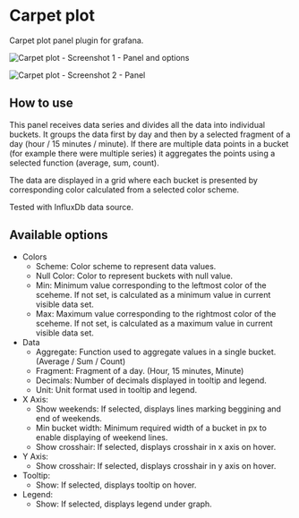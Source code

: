 # Carpet plot

Carpet plot panel plugin for grafana.

![Carpet plot - Screenshot 1 - Panel and options](https://raw.githubusercontent.com/petrslavotinek/grafana-carpetplot/master/dist/src/img/screenshot1.png)

![Carpet plot - Screenshot 2 - Panel](https://raw.githubusercontent.com/petrslavotinek/grafana-carpetplot/master/dist/src/img/screenshot2.png)

## How to use

This panel receives data series and divides all the data into individual buckets. It groups the data first by day and then by a selected fragment of a day (hour / 15 minutes / minute). If there are multiple data points in a bucket (for example there were multiple series) it aggregates the points using a selected function (average, sum, count).

The data are displayed in a grid where each bucket is presented by corresponding color calculated from a selected color scheme.

Tested with InfluxDb data source.

## Available options

* Colors
  * Scheme: Color scheme to represent data values.
  * Null Color: Color to represent buckets with null value.
  * Min: Minimum value corresponding to the leftmost color of the sceheme. If not set, is calculated as a minimum value in current visible data set.
  * Max: Maximum value corresponding to the rightmost color of the sceheme. If not set, is calculated as a maximum value in current visible data set.
* Data
  * Aggregate: Function used to aggregate values in a single bucket. (Average / Sum / Count)
  * Fragment: Fragment of a day. (Hour, 15 minutes, Minute)
  * Decimals: Number of decimals displayed in tooltip and legend.
  * Unit: Unit format used in tooltip and legend.
* X Axis:
  * Show weekends: If selected, displays lines marking beggining and end of weekends.
  * Min bucket width: Minimum required width of a bucket in px to enable displaying of weekend lines.
  * Show crosshair: If selected, displays crosshair in x axis on hover.
* Y Axis:
  * Show crosshair: If selected, displays crosshair in y axis on hover.
* Tooltip:
  * Show: If selected, displays tooltip on hover.
* Legend:
  * Show: If selected, displays legend under graph.

